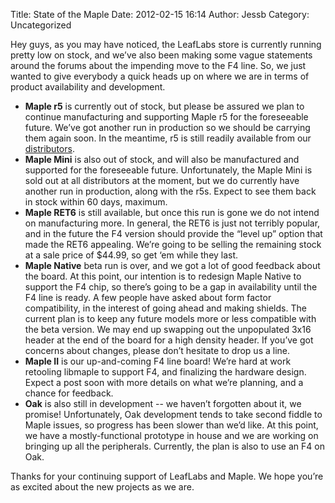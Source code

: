 Title: State of the Maple
Date: 2012-02-15 16:14
Author: Jessb
Category: Uncategorized

Hey guys, as you may have noticed, the LeafLabs store is currently
running pretty low on stock, and we’ve also been making some vague
statements around the forums about the impending move to the F4 line.
So, we just wanted to give everybody a quick heads up on where we are in
terms of product availability and development.

-   **Maple r5** is currently out of stock, but please be assured we
    plan to continue manufacturing and supporting Maple r5 for the
    foreseeable future. We’ve got another run in production so we should
    be carrying them again soon. In the meantime, r5 is still readily
    available from our [distributors][].
-   **Maple Mini** is also out of stock, and will also be manufactured
    and supported for the foreseeable future. Unfortunately, the Maple
    Mini is sold out at all distributors at the moment, but we do
    currently have another run in production, along with the r5s. Expect
    to see them back in stock within 60 days, maximum.
-   **Maple RET6** is still available, but once this run is gone we do
    not intend on manufacturing more. In general, the RET6 is just not
    terribly popular, and in the future the F4 version should provide
    the “level up” option that made the RET6 appealing. We’re going to
    be selling the remaining stock at a sale price of \$44.99, so get
    ‘em while they last.
-   **Maple Native** beta run is over, and we got a lot of good feedback
    about the board. At this point, our intention is to redesign Maple
    Native to support the F4 chip, so there’s going to be a gap in
    availability until the F4 line is ready. A few people have asked
    about form factor compatibility, in the interest of going ahead and
    making shields. The current plan is to keep any future models more
    or less compatible with the beta version. We may end up swapping out
    the unpopulated 3x16 header at the end of the board for a high
    density header. If you’ve got concerns about changes, please don’t
    hesitate to drop us a line.
-   **Maple II** is our up-and-coming F4 line board! We’re hard at work
    retooling libmaple to support F4, and finalizing the hardware
    design. Expect a post soon with more details on what we’re planning,
    and a chance for feedback.
-   **Oak** is also still in development -- we haven’t forgotten about
    it, we promise! Unfortunately, Oak development tends to take second
    fiddle to Maple issues, so progress has been slower than we’d like.
    At this point, we have a mostly-functional prototype in house and we
    are working on bringing up all the peripherals. Currently, the plan
    is also to use an F4 on Oak.

</p>
Thanks for your continuing support of LeafLabs and Maple. We hope you’re
as excited about the new projects as we are.

  [distributors]: ”http://leaflabs.com/distributors/”
